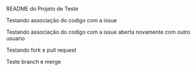 README do Projeto de Teste

Testando associação do codigo com a issue

Testando associação do codigo com a issue aberta novamente com outro usuario

Testando fork e pull request

Teste branch e merge
